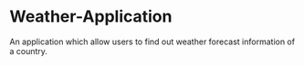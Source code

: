 # Weather-Application

An application which allow users to find out weather forecast information of a country.

